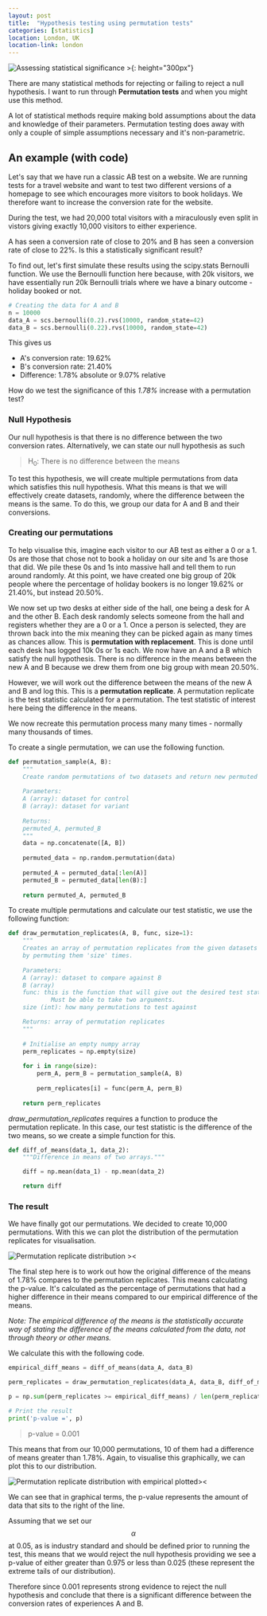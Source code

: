 ```yaml
---
layout: post
title:  "Hypothesis testing using permutation tests"
categories: [statistics]
location: London, UK
location-link: london
---
```


![Assessing statistical significance >]({{site.baseurl}}/assets/img/Assess-Statistical-Significance.jpg){: height="300px"}

There are many statistical methods for rejecting or failing to reject a null hypothesis. I want to run through **Permutation tests** and when you might use this method.

A lot of statistical methods require making bold assumptions about the data and knowledge of their parameters. Permutation testing does away with only a couple of simple assumptions necessary and it's non-parametric.

<!--description-->

<!-- TODO: Add reasons to use permutation tests for hypothesis testing -->
<!-- TODO: Explain parametric vs. non-parametric testing -->

## An example (with code)

Let's say that we have run a classic AB test on a website. We are running tests for a travel website and want to test two different versions of a homepage to see which encourages more visitors to book holidays. We therefore want to increase the conversion rate for the website.

During the test, we had 20,000 total visitors with a miraculously even split in vistors giving exactly 10,000 visitors to either experience.

A has seen a conversion rate of close to 20% and B has seen a conversion rate of close to 22%. Is this a statistically significant result?

To find out, let's first simulate these results using the scipy.stats Bernoulli function. We use the Bernoulli function here because, with 20k visitors, we have essentially run 20k Bernoulli trials where we have a binary outcome - holiday booked or not.

```python
# Creating the data for A and B
n = 10000
data_A = scs.bernoulli(0.2).rvs(10000, random_state=42)
data_B = scs.bernoulli(0.22).rvs(10000, random_state=42)
```

This gives us 

- A's conversion rate: 19.62%
- B's conversion rate: 21.40%
- Difference: 1.78% absolute or 9.07% relative

How do we test the significance of this *1.78%* increase with a permutation test?

### Null Hypothesis

Our null hypothesis is that there is no difference between the two conversion rates. Alternatively, we can state our null hypothesis as such

> H<sub>0</sub>: There is no difference between the means

To test this hypothesis, we will create multiple permutations from data which satisfies this null hypothesis. What this means is that we will effectively create datasets, randomly, where the difference between the means is the same. To do this, we group our data for A and B and their conversions.

### Creating our permutations

To help visualise this, imagine each visitor to our AB test as either a 0 or a 1. 0s are those that chose not to book a holiday on our site and 1s are those that did. We pile these 0s and 1s into massive hall and tell them to run around randomly. At this point, we have created one big group of 20k people where the percentage of holiday bookers is no longer 19.62% or 21.40%, but instead 20.50%.

We now set up two desks at either side of the hall, one being a desk for A and the other B. Each desk randomly selects someone from the hall and registers whether they are a 0 or a 1. Once a person is selected, they are thrown back into the mix meaning they can be picked again as many times as chances allow. This is **permutation with replacement**. This is done until each desk has logged 10k 0s or 1s each. We now have an A and a B which satisfy the null hypothesis. There is no difference in the means between the new A and B because we drew them from one big group with mean 20.50%.

However, we will work out the difference between the means of the new A and B and log this. This is a **permutation replicate**. A permutation replicate is the test statistic calculated for a permutation. The test statistic of interest here being the difference in the means.

We now recreate this permutation process many many times - normally many thousands of times.

To create a single permutation, we can use the following function.

```python
def permutation_sample(A, B):
    """
    Create random permutations of two datasets and return new permuted datasets
    
    Parameters:
    A (array): dataset for control
    B (array): dataset for variant
    
    Returns:
    permuted_A, permuted_B
    """
    data = np.concatenate([A, B])
    
    permuted_data = np.random.permutation(data)
    
    permuted_A = permuted_data[:len(A)]
    permuted_B = permuted_data[len(B):]
    
    return permuted_A, permuted_B
```

To create multiple permutations and calculate our test statistic, we use the following function:

```python
def draw_permutation_replicates(A, B, func, size=1):
    """
    Creates an array of permutation replicates from the given datasets 
    by permuting them 'size' times.
    
    Parameters:
    A (array): dataset to compare against B
    B (array)
    func: this is the function that will give out the desired test statistic.
            Must be able to take two arguments.
    size (int): how many permutations to test against

    Returns: array of permutation replicates
    """
    
    # Initialise an empty numpy array
    perm_replicates = np.empty(size)
    
    for i in range(size):
        perm_A, perm_B = permutation_sample(A, B)
        
        perm_replicates[i] = func(perm_A, perm_B)
        
    return perm_replicates
```

*draw_permutation_replicates* requires a function to produce the permutation replicate. In this case, our test statistic is the difference of the two means, so we create a simple function for this.

```python
def diff_of_means(data_1, data_2):
    """Difference in means of two arrays."""

    diff = np.mean(data_1) - np.mean(data_2)

    return diff
```

### The result

We have finally got our permutations. We decided to create 10,000 permutations. With this we can plot the distribution of the permutation replicates for visualisation.

![Permutation replicate distribution ><]({{site.baseurl}}/assets/img/hypothesisPermutations.png)

The final step here is to work out how the original difference of the means of 1.78% compares to the permutation replicates. This means calculating the p-value. It's calculated as the percentage of permutations that had a higher difference in their means compared to our empirical difference of the means.

*Note: The empirical difference of the means is the statistically accurate way of stating the difference of the means calculated from the data, not through theory or other means.*

We calculate this with the following code.

```python
empirical_diff_means = diff_of_means(data_A, data_B)

perm_replicates = draw_permutation_replicates(data_A, data_B, diff_of_means, 10000)

p = np.sum(perm_replicates >= empirical_diff_means) / len(perm_replicates)

# Print the result
print('p-value =', p)
```

> p-value = 0.001

This means that from our 10,000 permutations, 10 of them had a difference of means greater than 1.78%. Again, to visualise this graphically, we can plot this to our distribution.

![Permutation replicate distribution with empirical plotted><]({{site.baseurl}}/assets/img/hypothesisPermutationsWithLine.png)

We can see that in graphical terms, the p-value represents the amount of data that sits to the right of the line.

Assuming that we set our $$ \alpha $$ at 0.05, as is industry standard and should be defined prior to running the test, this means that we would reject the null hypothesis providing we see a p-value of either greater than 0.975 or less than 0.025 (these represent the extreme tails of our distribution).

Therefore since 0.001 represents strong evidence to reject the null hypothesis and conclude that there is a significant difference between the conversion rates of experiences A and B.
